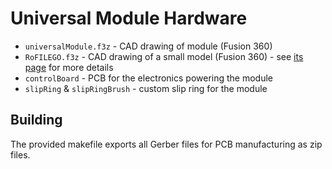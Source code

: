 # Universal Module Hardware

- `universalModule.f3z` - CAD drawing of module (Fusion 360)
- `RoFILEGO.f3z` - CAD drawing of a small model (Fusion 360) - see [its
  page](https://rofi.fi.muni.cz/hardware/rofiLego/) for more details
- `controlBoard` - PCB for the electronics powering the module
- `slipRing` & `slipRingBrush` - custom slip ring for the module

## Building

The provided makefile exports all Gerber files for PCB manufacturing as zip
files.